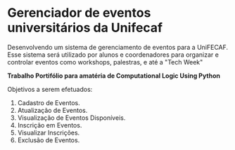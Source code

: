 # Gerenciador de eventos universitários da Unifecaf
 <p>Desenvolvendo um sistema de gerenciamento de eventos para a UniFECAF. Esse sistema será utilizado por alunos e coordenadores para organizar e controlar eventos como workshops, palestras, e até a "Tech Week"</p>
 <b>Trabalho Portifólio para amatéria de Computational Logic Using Python</b>

 Objetivos a serem efetuados:
1. Cadastro de Eventos.
2. Atualização de Eventos.
3. Visualização de Eventos Disponíveis.
4. Inscrição em Eventos.
5. Visualizar Inscrições.
6. Exclusão de Eventos.

